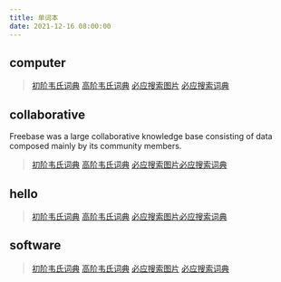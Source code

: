 ```yaml
---
title: 单词本
date: 2021-12-16 08:00:00
---
```



## computer

> [初阶韦氏词典](https://www.learnersdictionary.com/definition/computer) [高阶韦氏词典](https://www.merriam-webster.com/dictionary/computer) [必应搜索图片](https://cn.bing.com/images/search?q=computer) [必应搜索词典](https://cn.bing.com/dict/search?q=computer)




## collaborative

Freebase was a large collaborative knowledge base consisting of data composed mainly by its community members.

> [初阶韦氏词典](https://www.learnersdictionary.com/definition/collaborative) [高阶韦氏词典](https://www.merriam-webster.com/dictionary/collaborative) [必应搜索图片](https://cn.bing.com/images/search?q=collaborative)[必应搜索词典](https://cn.bing.com/dict/search?q=collaborative)



## hello

> [初阶韦氏词典](https://www.learnersdictionary.com/definition/hello) [高阶韦氏词典](https://www.merriam-webster.com/dictionary/hello) [必应搜索图片](https://cn.bing.com/images/search?q=hello)[必应搜索词典](https://cn.bing.com/dict/search?q=hello)




## software

> [初阶韦氏词典](https://www.learnersdictionary.com/definition/software)  [高阶韦氏词典](https://www.merriam-webster.com/dictionary/software)  [必应搜索图片](https://cn.bing.com/images/search?q=software)  [必应搜索词典](https://cn.bing.com/dict/search?q=software)